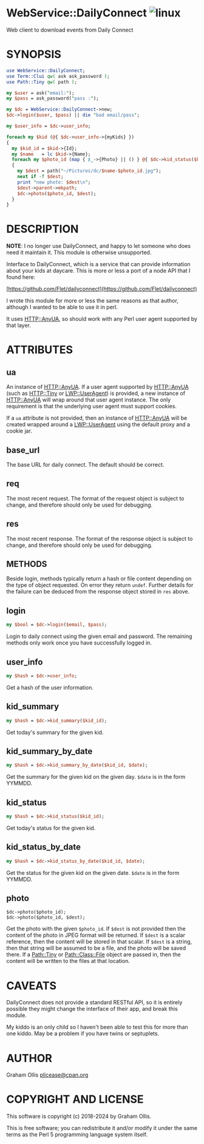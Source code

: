 # WebService::DailyConnect ![linux](https://github.com/uperl/WebService-DailyConnect/workflows/linux/badge.svg)

Web client to download events from Daily Connect

# SYNOPSIS

```perl
use WebService::DailyConnect;
use Term::Clui qw( ask ask_password );
use Path::Tiny qw( path );

my $user = ask("email:");
my $pass = ask_password("pass :");

my $dc = WebService::DailyConnect->new;
$dc->login($user, $pass) || die "bad email/pass";

my $user_info = $dc->user_info;

foreach my $kid (@{ $dc->user_info->{myKids} })
{
  my $kid_id = $kid->{Id};
  my $name   = lc $kid->{Name};
  foreach my $photo_id (map { $_->{Photo} || () } @{ $dc->kid_status($kid_id)->{list} })
  {
    my $dest = path("~/Pictures/dc/$name-$photo_id.jpg");
    next if -f $dest;
    print "new photo: $dest\n";
    $dest->parent->mkpath;
    $dc->photo($photo_id, $dest);
  }
}
```

# DESCRIPTION

**NOTE**: I no longer use DailyConnect, and happy to let someone who does need it
maintain it.  This module is otherwise unsupported.

Interface to DailyConnect, which is a service that can provide information about
your kids at daycare.  This is more or less a port of a node API that I found here:

[https://github.com/Flet/dailyconnect](https://github.com/Flet/dailyconnect)

I wrote this module for more or less the same reasons as that author, although I
wanted to be able to use it in perl.

It uses [HTTP::AnyUA](https://metacpan.org/pod/HTTP::AnyUA), so should work with any Perl user agent supported by that
layer.

# ATTRIBUTES

## ua

An instance of [HTTP::AnyUA](https://metacpan.org/pod/HTTP::AnyUA).  If a user agent supported by [HTTP::AnyUA](https://metacpan.org/pod/HTTP::AnyUA)
(such as [HTTP::Tiny](https://metacpan.org/pod/HTTP::Tiny) or [LWP::UserAgent](https://metacpan.org/pod/LWP::UserAgent)) is provided, a new instance of
[HTTP::AnyUA](https://metacpan.org/pod/HTTP::AnyUA) will wrap around that user agent instance.  The only requirement
is that the underlying user agent must support cookies.

If a `ua` attribute is not provided, then an instance of [HTTP::AnyUA](https://metacpan.org/pod/HTTP::AnyUA) will
be created wrapped around a [LWP::UserAgent](https://metacpan.org/pod/LWP::UserAgent) using the default proxy and a
cookie jar.

## base\_url

The base URL for daily connect.  The default should be correct.

## req

The most recent request.  The format of the request object is subject to change, and therefore should only be used for debugging.

## res

The most recent response.  The format of the response object is subject to change, and therefore should only be used for debugging.

## METHODS

Beside login, methods typically return a hash or file content depending on the type of object requested.
On error they return `undef`.  Further details for the failure can be deduced from the response object
stored in `res` above.

## login

```perl
my $bool = $dc->login($email, $pass);
```

Login to daily connect using the given email and password.  The remaining methods only work once you have successfully logged in.

## user\_info

```perl
my $hash = $dc->user_info;
```

Get a hash of the user information.

## kid\_summary

```perl
my $hash = $dc->kid_summary($kid_id);
```

Get today's summary for the given kid.

## kid\_summary\_by\_date

```perl
my $hash = $dc->kid_summary_by_date($kid_id, $date);
```

Get the summary for the given kid on the given day.  `$date` is in the form YYMMDD.

## kid\_status

```perl
my $hash = $dc->kid_status($kid_id);
```

Get today's status for the given kid.

## kid\_status\_by\_date

```perl
my $hash = $dc->kid_status_by_date($kid_id, $date);
```

Get the status for the given kid on the given date.  `$date` is in the form YYMMDD.

## photo

```
$dc->photo($photo_id);
$dc->photo($photo_id, $dest);
```

Get the photo with the given `$photo_id`.  If `$dest` is not provided then the content of the photo in
JPEG format will be returned.  If `$dest` is a scalar reference, then the content will be stored in that
scalar.  If `$dest` is a string, then that string will be assumed to be a file, and the photo will be saved
there.  If a [Path::Tiny](https://metacpan.org/pod/Path::Tiny) or [Path::Class::File](https://metacpan.org/pod/Path::Class::File) object are passed in, then the content will be written
to the files at that location.

# CAVEATS

DailyConnect does not provide a standard RESTful API, so it is entirely possible
they might change the interface of their app, and break this module.

My kiddo is an only child so I haven't been able to test this for more than one
kiddo.  May be a problem if you have twins or septuplets.

# AUTHOR

Graham Ollis <plicease@cpan.org>

# COPYRIGHT AND LICENSE

This software is copyright (c) 2018-2024 by Graham Ollis.

This is free software; you can redistribute it and/or modify it under
the same terms as the Perl 5 programming language system itself.
